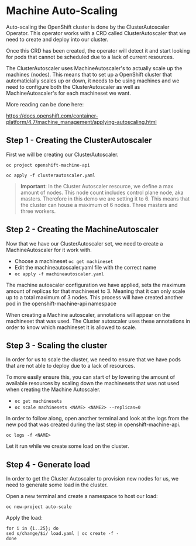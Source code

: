 Machine Auto-Scaling
=========

Auto-scaling the OpenShift cluster is done by the ClusterAutoscaler Operator. This operator works with a CRD called ClusterAutoscaler that we need to create and deploy into our cluster.

Once this CRD has been created, the operator will detect it and start looking for pods that cannot be scheduled due to a lack of current resources.

The ClusterAutoscaler uses MachineAutoscaler's to actually scale up the machines (nodes). This means that to set up a OpenShift cluster that automaticially scales up or down, it needs to be using machines and we need to configure both the ClusterAutoscaler as well as MachineAutoscaler's for each machineset we want.

More reading can be done here:

https://docs.openshift.com/container-platform/4.7/machine_management/applying-autoscaling.html

Step 1 - Creating the ClusterAutoscaler
------------
First we will be creating our ClusterAutoscaler.

`oc project openshift-machine-api`

`oc apply -f clusterautoscaler.yaml`

> **Important**: In the Cluster Autoscaler resource, we define a max amount of nodes. This node count includes control plane node, aka masters. Therefore in this demo we are setting it to 6. This means that the cluster can house a maximum of 6 nodes. Three masters and three workers.


Step 2 - Creating the MachineAutoscaler
------------
Now that we have our ClusterAutoscaler set, we need to create a MachineAutoscaler for it work with.

* Choose a machineset `oc get machineset`
* Edit the machineautoscaler.yaml file with the correct name
* `oc apply -f machineautoscaler.yaml`

The machine autoscaler configuration we have applied, sets the maximum amount of replicas for that machineset to 3. Meaning that it can only scale up to a total maximum of 3 nodes.
This process will have created another pod in the openshift-machine-api namespace

When creating a Machine autoscaler, annotations will appear on the machineset that was used. The Cluster autoscaler uses these annotations in order to know which machineset it is allowed to scale. 

Step 3 - Scaling the cluster
------------
In order for us to scale the cluster, we need to ensure that we have pods that are not able to deploy due to a lack of resources.

To more easily ensure this, you can start of by lowering the amount of available resources by scaling down the machinesets that was not used when creating the Machine Autoscaler.

* `oc get machinesets`
* `oc scale machinesets <NAME> <NAME2> --replicas=0`

In order to follow along, open another terminal and look at the logs from the new pod that was created during the last step in openshift-machine-api.

`oc logs -f <NAME>`

Let it run while we create some load on the cluster.


Step 4 - Generate load
------------
In order to get the Cluster Autoscaler to provision new nodes for us, we need to generate some load in the cluster.

Open a new terminal and create a namespace to host our load:

`oc new-project auto-scale`

Apply the load:

```
for i in {1..25}; do
sed s/change/$i/ load.yaml | oc create -f -
done
```
